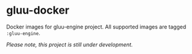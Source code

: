 gluu-docker
===========

Docker images for gluu-engine project.
All supported images are tagged `:gluu-engine`.

*Please note, this project is still under development.*
